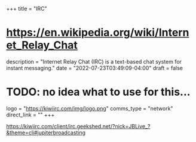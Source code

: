 +++
title = "IRC"
# https://en.wikipedia.org/wiki/Internet_Relay_Chat
description = "Internet Relay Chat (IRC) is a text-based chat system for instant messaging."
date = "2022-07-23T03:49:09-04:00"
draft = false
# TODO: no idea what to use for this...
logo = "https://kiwiirc.com/img/logo.png"
comms_type = "network"
direct_link = ""
+++

https://kiwiirc.com/client/irc.geekshed.net/?nick=JBLive_?&theme=cli#jupiterbroadcasting
